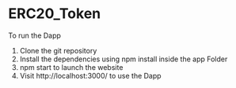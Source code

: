 # ERC20_Token
To run the Dapp
1) Clone the git repository
2) Install the dependencies using npm install inside the app Folder
3) npm start to launch the website 
4) Visit  http://localhost:3000/ to use the Dapp